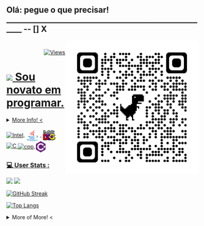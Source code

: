 ## Olá: pegue o que precisar! ______________________________________________________ -- [] X <div align="right">
  
  <img src="BIGE.png" min-width="250px" max-width="250px" width="350px" align="right" alt="logo iuricode">
<h1 align="height"></h1></img>

  <a href="https://github.com/phikill">
    <p align="right"> <img src="https://komarev.com/ghpvc/?username=phikill&color=red" alt="Views" /> </p>
</div>
<h1 align="left"><img src="https://www.communardo.com/wp-content/uploads/2016/12/ibm-logo-png-transparent-background-300x150.png" width="40px"> Sou novato em programar. </h1></img>

</div>
  <details>
  <summary>More Info! <  </summary>
  
  # Info.
  * 1. I am a student
   * 2. I don't know much.
     * @I want to be a game programmer.
     *  @ programming languages ​​in studies!...
     - [x]  JAVA
     - [x] DOS Language
     - [ ] C# 
     - [ ] C/C++
     - [ ] Intel Assembly
   
    
     _______            _   _   __   _   _       _
                                 _______            _________  _        _________  _        _                      
                                (  ___  ) |\     /| \__   __/ | \    /\ \__   __/ ( \      ( \                     
                                | (   ) | | )   ( |    ) (    |  \  / /    ) (    | (      | (                     
                                | (___) | | (___) |    | |    |  (_/ /     | |    | |      | |                     
                                |  _____) |  ___  |    | |    |   _ (      | |    | |      | |                     
                                | (       | |   | |    | |    |  ( \ \     | |    | |      | |                     
                                | )       | |   | | ___) (___ |  /  \ \ ___) (___ | (____/\| (____/\               
                                |/        |/     \| \_______/ |_/    \/ \_______/ (_______/(_______/               
  
simple ASCII art
============

</details>


<div style="display: inline_block"><br>
  <img align="center" alt="Intel" height="30" width="40" src="https://www.freeiconspng.com/uploads/intel-logo-png-2.png">
    <img align="center" alt="JAVA" height="30" width="40" src="https://github.com/devicons/devicon/blob/master/icons/java/java-original.svg">
    <img align="center" alt="MS-DOS" height="30" width="40" src="https://github.com/devicons/devicon/blob/master/icons/msdos/msdos-original.svg">
    <img aling="center" alt="C" height="30" widht="30" src="https://cdn.jsdelivr.net/gh/devicons/devicon/icons/c/c-plain.svg">
    <img align="center" alt="cpp" height="30" width="30" src="https://cdn.jsdelivr.net/gh/devicons/devicon/icons/cplusplus/cplusplus-plain.svg">
    <img align="center" alt="csharp" height="30" widht="30" src="https://github.com/devicons/devicon/blob/master/icons/csharp/csharp-plain.svg"
</div>
  
  
### :computer: User Stats :
</div> 
      <a align="right" href="https://www.youtube.com/channel/UCtckcybjk1hnbk_ENMR0pvw" target="_blank"><img src="https://img.shields.io/badge/YouTube-%239005?style=for-the-badge&logo=youtube&logoColor=white" target="_blank"></a>
  <a align="right" href="https://steamcommunity.com/id/Phikill/" target="_blank"><img src="https://img.shields.io/badge/-STEAM-%23000?style=for-the-badge&logo=STEAM&logoColor=white" target="_blank"></a>
  
 [//]: [![stats](https://bad-apple-github-readme.vercel.app/api?show_bg=1&username=phikill&theme=tokyonight)] 
  
  
  [![GitHub Streak](http://github-readme-streak-stats.herokuapp.com?user=phikill&theme=tokyonight&date_format=j%20M%5B%20Y%5D&locale=pt-br)](https://git.io/streak-stats)
 
 [![Top Langs](https://bad-apple-github-readme.vercel.app/api/top-langs/?show_bg=1&username=phikill&langs_count=7&theme=tokyonight)](https://github.com/NikuraCorp)

  
  
  </div>
  
</div>
  <details>
  <summary>More of More! <  </summary>
  
  #### Future Projects.
  # FOR POTATO PC'S
     * V PROJETOS V
     * | Build Inspencer Game Engine|
     * | Bloody Ants Z | 
     * | FB-I AM |
     * | Passnasty fantasy |
     * |  MAY JX   JAVA OS |
 ----
    
  [BUILD INSPENCER](https://github.com/NikuraCorp/build-inspencer-Engine)
</details>
  
   [//]:https://media1.giphy.com/media/OLHoXQgCVSWnfaVgXZ/giphy.gif?cid=790b7611ce304b6e091d2b9cbff0cbb2ce49419f81178279&rid=giphy.gif&ct=s
  
